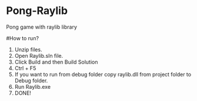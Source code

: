 # Pong-Raylib
  Pong game with raylib library

#How to run?
  1. Unzip files.
  2. Open Raylib.sln file.
  3. Click Build and then Build Solution
  4. Ctrl + F5
  5. If you want to run from debug folder copy raylib.dll from project folder to Debug folder.
  6. Run Raylib.exe
  7. DONE!

